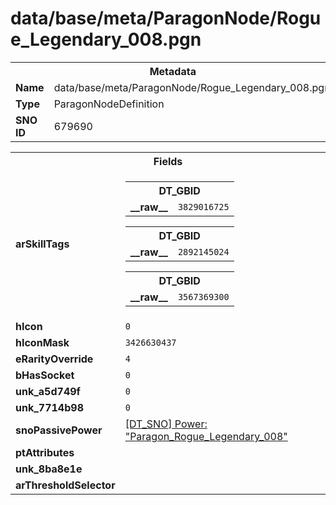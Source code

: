 <h1>data/base/meta/ParagonNode/Rogue_Legendary_008.pgn</h1><table><tr><th colspan="100%">Metadata</th></tr><tr><td><b>Name</b></td><td>data/base/meta/ParagonNode/Rogue_Legendary_008.pgn</td></tr><tr><td><b>Type</b></td><td>ParagonNodeDefinition</td></tr><tr><td><b>SNO ID</b></td><td>679690</td></tr></table>

<table><tr><th colspan="100%">Fields</th></tr><tr><td><b>arSkillTags</b></td><td><table><tr><th colspan="100%">DT_GBID</th></tr><tr><td><b>__raw__</b></td><td><code>3829016725</code></td></tr></table>


<table><tr><th colspan="100%">DT_GBID</th></tr><tr><td><b>__raw__</b></td><td><code>2892145024</code></td></tr></table>


<table><tr><th colspan="100%">DT_GBID</th></tr><tr><td><b>__raw__</b></td><td><code>3567369300</code></td></tr></table>


</td></tr><tr><td><b>hIcon</b></td><td><code>0</code></td></tr><tr><td><b>hIconMask</b></td><td><code>3426630437</code></td></tr><tr><td><b>eRarityOverride</b></td><td><code>4</code></td></tr><tr><td><b>bHasSocket</b></td><td><code>0</code></td></tr><tr><td><b>unk_a5d749f</b></td><td><code>0</code></td></tr><tr><td><b>unk_7714b98</b></td><td><code>0</code></td></tr><tr><td><b>snoPassivePower</b></td><td><a href="..\Power\Paragon_Rogue_Legendary_008.pow">[DT_SNO] Power: "Paragon_Rogue_Legendary_008"</a></td></tr><tr><td><b>ptAttributes</b></td><td></td></tr><tr><td><b>unk_8ba8e1e</b></td><td></td></tr><tr><td><b>arThresholdSelector</b></td><td></td></tr></table>

